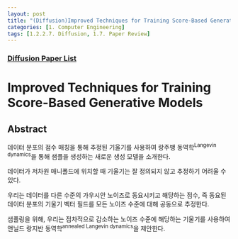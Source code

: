 ```yaml
---
layout: post 
title: "(Diffusion)Improved Techniques for Training Score-Based Generative Models Review"
categories: [1. Computer Engineering]
tags: [1.2.2.7. Diffusion, 1.7. Paper Review]
---
```


### [Diffusion Paper List](https://maizer2.github.io/1.%20computer%20engineering/2023/02/01/paper-of-diffusion.html)

# Improved Techniques for Training Score-Based Generative Models

## Abstract

데이터 분포의 점수 매칭을 통해 추정된 기울기를 사용하여 랑주뱅 동역학<sup>Langevin dynamics</sup>을 통해 샘플을 생성하는 새로운 생성 모델을 소개한다.

데이터가 저차원 매니폴드에 위치할 때 기울기는 잘 정의되지 않고 추정하기 어려울 수 있다.

우리는 데이터를 다른 수준의 가우시안 노이즈로 동요시키고 해당하는 점수, 즉 동요된 데이터 분포의 기울기 벡터 필드를 모든 노이즈 수준에 대해 공동으로 추정한다.

샘플링을 위해, 우리는 점차적으로 감소하는 노이즈 수준에 해당하는 기울기를 사용하여 앤닐드 랑지반 동역학<sup>annealed Langevin dynamics</sup>을 제안한다.